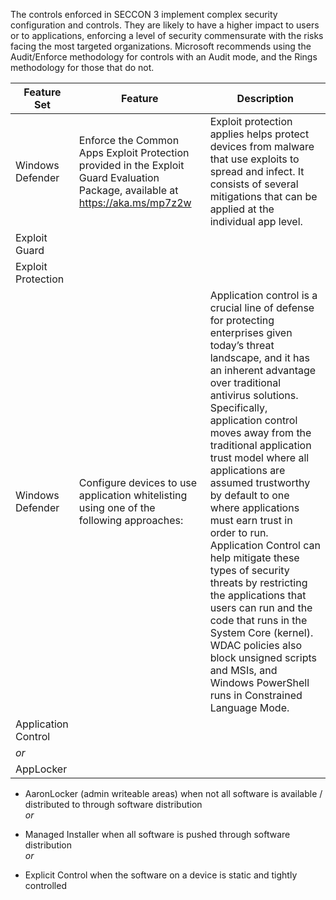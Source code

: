 The controls enforced in SECCON 3 implement complex security configuration and
controls. They are likely to have a higher impact to users or to applications,
enforcing a level of security commensurate with the risks facing the most
targeted organizations. Microsoft recommends using the Audit/Enforce methodology
for controls with an Audit mode, and the Rings methodology for those that do
not.

| Feature Set  | Feature  | Description  |
|--------------------------------------------------|-----------------------------------------------------------------------------------------------------------------------------------|----------------------------------------------------------------------------------------------------------------------------------------------------------------------------------------------------------------------------------------------------------------------------------------------------------------------------------------------------------------------------------------------------------------------------------------------------------------------------------------------------------------------------------------------------------------------------------------------------------------------------------------------------------------------------------------------|
| Windows Defender  | Enforce the Common Apps Exploit Protection provided in the Exploit Guard Evaluation Package, available at <https://aka.ms/mp7z2w> | Exploit protection applies helps protect devices from malware that use exploits to spread and infect. It consists of several mitigations that can be applied at the individual app level.  |
| Exploit Guard  |  |  |
| Exploit Protection  |  |  |
| Windows Defender  | Configure devices to use application whitelisting using one of the following approaches:  | Application control is a crucial line of defense for protecting enterprises given today’s threat landscape, and it has an inherent advantage over traditional antivirus solutions. Specifically, application control moves away from the traditional application trust model where all applications are assumed trustworthy by default to one where applications must earn trust in order to run. Application Control can help mitigate these types of security threats by restricting the applications that users can run and the code that runs in the System Core (kernel). WDAC policies also block unsigned scripts and MSIs, and Windows PowerShell runs in Constrained Language Mode. |
| Application Control  |  |  |
| *or*  |  |  |
| AppLocker  |  |  |

- AaronLocker (admin writeable areas) when not all software is available /
  distributed to through software distribution  
  *or*

- Managed Installer when all software is pushed through software distribution  
  *or*

- Explicit Control when the software on a device is static and tightly
  controlled
